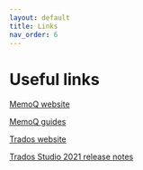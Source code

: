 ```yaml
---
layout: default
title: Links
nav_order: 6
---
```


# **Useful links**

[MemoQ website](https://www.memoq.com/)

[MemoQ guides](https://helpcenter.memoq.com/hc/en-us/categories/360002222279-Guides)

[Trados website](https://www.trados.com/)

[Trados Studio 2021 release notes](https://docs.rws.com/binary/813470/802650/trados-studio-2021-sr1/sdl-trados-studio-release-notes)